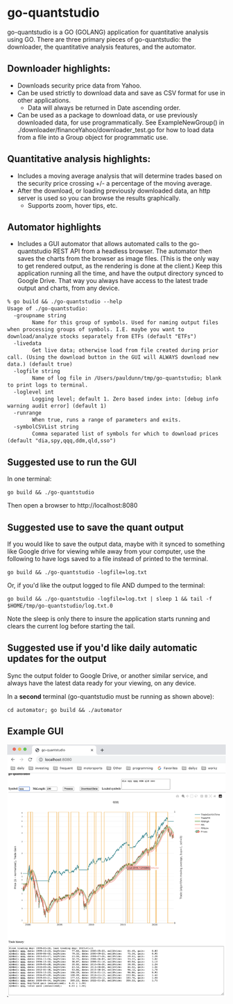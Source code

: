 # go-quantstudio
go-quantstudio is a GO (GOLANG) application for quantitative analysis using GO. There are three primary pieces of go-quantstudio: the downloader, the quantitative analysis features, and the automator.

## Downloader highlights:
* Downloads security price data from Yahoo.
* Can be used strictly to download data and save as CSV format for use in other applications.
  * Data will always be returned in Date ascending order.
* Can be used as a package to download data, or use previously downloaded data, for use programmatically. See ExampleNewGroup() in ./downloader/financeYahoo/downloader_test.go for how to load data from a file into a Group object for programmatic use.

## Quantitative analysis highlights:
* Includes a moving average analysis that will determine trades based on the security price crossing  +/- a percentage of the moving average.
* After the download, or loading previously downloaded data, an http server is used so you can browse the results graphically.
  * Supports zoom, hover tips, etc. 

## Automator highlights
* Includes a GUI automator that allows automated calls to the go-quantstudio REST API from a headless browser. The automator then saves the charts from the browser as image files. (This is the only way to get rendered output, as the rendering is done at the client.) Keep this application running all the time, and have the output directory synced to Google Drive. That way you always have access to the latest trade output and charts, from any device.

```
% go build && ./go-quantstudio --help
Usage of ./go-quantstudio:
  -groupname string
    	Name for this group of symbols. Used for naming output files when processing groups of symbols. I.E. maybe you want to download/analyze stocks separately from ETFs (default "ETFs")
  -livedata
    	Get live data; otherwise load from file created during prior call. (Using the download button in the GUI will ALWAYS download new data.) (default true)
  -logfile string
    	Name of log file in /Users/pauldunn/tmp/go-quantstudio; blank to print logs to terminal.
  -loglevel int
    	Logging level; default 1. Zero based index into: [debug info warning audit error] (default 1)
  -runrange
    	When true, runs a range of parameters and exits.
  -symbolCSVList string
    	Comma separated list of symbols for which to download prices (default "dia,spy,qqq,ddm,qld,sso")
```

## Suggested use to run the GUI
In one terminal:
```
go build && ./go-quantstudio
```
Then open a browser to http://localhost:8080

## Suggested use to save the quant output
If you would like to save the output data, maybe with it synced to something like Google drive for viewing while away from your computer, use the following to have logs saved to a file instead of printed to the terminal.
```
go build && ./go-quantstudio -logfile=log.txt
```

Or, if you'd like the output logged to file AND dumped to the terminal:
```
go build && ./go-quantstudio -logfile=log.txt | sleep 1 && tail -f $HOME/tmp/go-quantstudio/log.txt.0
```
Note the sleep is only there to insure the application starts running and clears the current log before starting the tail.

## Suggested use if you'd like daily automatic updates for the output
Sync the output folder to Google Drive, or another similar service, and always have the latest data ready for your viewing, on any device.

In a **second** terminal (go-quantstudio must be running as shown above):
```
cd automator; go build && ./automator
```
## Example GUI

![GO QuantStudio](./docs/go-quantstudio.png)